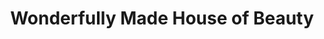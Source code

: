 ---
title: "Wonderfully Made House of Beauty"
url: /laks-jackson/wonderfully-made-house-of-beauty/
shop: beauty
---